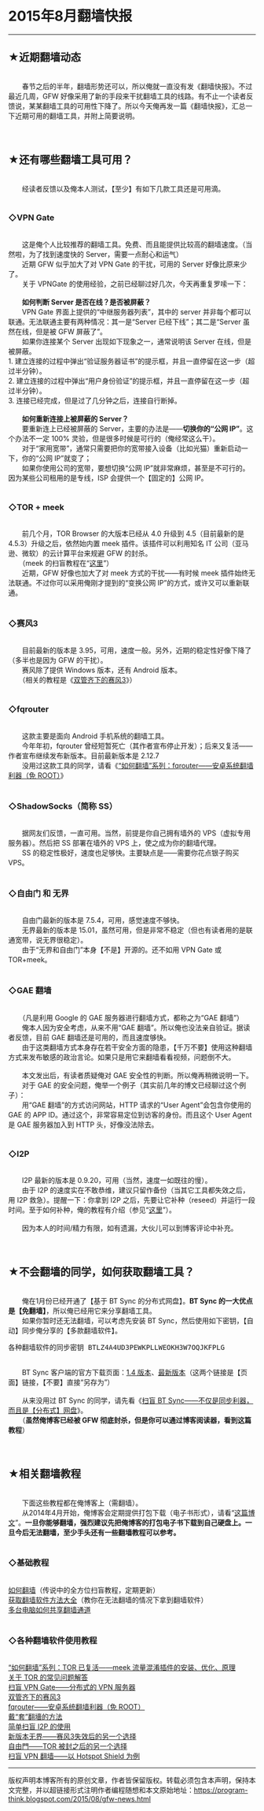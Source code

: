 # 2015年8月翻墙快报 

-----

<div class="post-body entry-content">
<h2>★近期翻墙动态</h2><br/>
　　春节之后的半年，翻墙形势还可以，所以俺就一直没有发《翻墙快报》。不过最近几周，GFW 好像采用了新的手段来干扰翻墙工具的线路。有不止一个读者反馈说，某某翻墙工具的可用性下降了。所以今天俺再发一篇《翻墙快报》，汇总一下近期可用的翻墙工具，并附上简要说明。<a name="more"></a><br/>
<br/>
<br/>
<h2>★还有哪些翻墙工具可用？</h2><br/>
　　经读者反馈以及俺本人测试，【至少】有如下几款工具还是可用滴。<br/>
<br/>
<h3>◇VPN Gate</h3><br/>
　　这是俺个人比较推荐的翻墙工具。免费、而且能提供比较高的翻墙速度。（当然啦，为了找到速度快的 Server，需要一点耐心和运气）<br/>
　　近期 GFW 似乎加大了对 VPN Gate 的干扰，可用的 Server 好像比原来少了。<br/>
　　关于 VPNGate 的使用经验，之前已经聊过好几次，今天再重复罗嗦一下：<br/>
<br/>
　　<b>如何判断 Server 是否在线？是否被屏蔽？</b><br/>
　　VPN Gate 界面上提供的“中继服务器列表”，其中的 server 并非每个都可以联通。无法联通主要有两种情况：其一是“Server 已经下线”；其二是“Server 虽然在线，但是被 GFW 屏蔽了”。<br/>
　　如果你连接某个 Server 出现如下现象之一，通常说明该 Server 在线，但是被屏蔽。<br/>
1. 建立连接的过程中弹出“验证服务器证书”的提示框，并且一直停留在这一步（超过半分钟）。<br/>
2. 建立连接的过程中弹出“用户身份验证”的提示框，并且一直停留在这一步（超过半分钟）。<br/>
3. 连接已经完成，但是过了几分钟之后，连接自行断掉。<br/>
<br/>
　　<b>如何重新连接上被屏蔽的 Server？</b><br/>
　　要重新连上已经被屏蔽的 Server，主要的办法是——<b>切换你的“公网 IP”</b>。这个办法不一定 100% 灵验，但是很多时候是可行的（俺经常这么干）。<br/>
　　对于“家用宽带”，通常只需要把你的宽带接入设备（比如光猫）重新启动一下，你的“公网 IP”就变了；<br/>
　　如果你使用公司的宽带，要想切换“公网 IP”就非常麻烦，甚至是不可行的。因为某些公司租用的是专线，ISP 会提供一个【固定的】公网 IP。<br/>
<br/>
<h3>◇TOR + meek</h3><br/>
　　前几个月，TOR Browser 的大版本已经从 4.0 升级到 4.5（目前最新的是 4.5.3）升级之后，依然始内置 meek 插件。该插件可以利用知名 IT 公司（亚马逊、微软）的云计算平台来规避 GFW 的封杀。<br/>
　　（meek 的扫盲教程在“<a href="../../2014/10/gfw-tor-meek.md">这里</a>”）<br/>
　　近期，GFW 好像也加大了对 meek 方式的干扰——有时候 meek 插件始终无法联通。不过你可以采用俺刚才提到的“变换公网 IP”的方式，或许又可以重新联通。<br/>
<br/>
<h3>◇赛风3</h3><br/>
　　目前最新的版本是 3.95，可用，速度一般。另外，近期的稳定性好像下降了（多半也是因为 GFW 的干扰）。<br/>
　　赛风除了提供 Windows 版本，还有 Android 版本。<br/>
　　（相关的教程是《<a href="../../2011/10/gfw-psiphon.md">双管齐下的赛风3</a>》）<br/>
<br/>
<h3>◇fqrouter</h3><br/>
　　这款主要是面向 Android 手机系统的翻墙工具。<br/>
　　今年年初，fqrouter 曾经短暂死亡（其作者宣布停止开发）；后来又复活——作者宣布继续发布新版本。目前最新版本是 2.12.7<br/>
　　没用过这款工具的同学，请看《<a href="../../2014/07/gfw-fqrouter.md">“如何翻墙”系列：fqrouter——安卓系统翻墙利器（免 ROOT）</a>》<br/>
<br/>
<h3>◇ShadowSocks（简称 SS）</h3><br/>
　　据网友们反馈，一直可用。当然，前提是你自己拥有墙外的 VPS（虚拟专用服务器）。然后把 SS 部署在墙外的 VPS 上，使之成为你的翻墙代理。<br/>
　　SS 的稳定性极好，速度也足够快。主要缺点是——需要你花点银子购买 VPS。<br/>
<br/>
<h3>◇自由门 和 无界</h3><br/>
　　自由门最新的版本是 7.5.4，可用，感觉速度不够快。<br/>
　　无界最新的版本是 15.01，虽然可用，但是非常不稳定（但也有读者用的是联通宽带，说无界很稳定）。<br/>
　　由于“无界和自由门”本身【不是】开源的。还不如用 VPN Gate 或 TOR+meek。<br/>
<br/>
<h3>◇GAE 翻墙</h3><br/>
　　（凡是利用 Google 的 GAE 服务器进行翻墙方式，都称之为“GAE 翻墙”）<br/>
　　俺本人因为安全考虑，从来不用“GAE 翻墙”。所以俺也没法亲自验证。据读者反馈，目前 GAE 翻墙还是可用的，而且速度够快。<br/>
　　由于这类翻墙方式本身存在若干安全方面的隐患，【千万不要】使用这种翻墙方式来发布敏感的政治言论。如果只是用它来翻墙看看视频，问题倒不大。<br/>
<br/>
　　本文发出后，有读者质疑俺对 GAE 安全性的判断。所以俺再稍微说明一下。<br/>
　　对于 GAE 的安全问题，俺举一个例子（其实前几年的博文已经聊过这个例子）：<br/>
　　用“GAE 翻墙”的方式访问网站，HTTP 请求的“User Agent”会包含你使用的 GAE 的 APP ID。通过这个，非常容易定位到访客的身份。而且这个 User Agent 是 GAE 服务器加入到 HTTP 头，好像没法除去。<br/>
<br/>
<h3>◇I2P</h3><br/>
　　I2P 最新的版本是 0.9.20，可用（当然，速度一如既往的慢）。<br/>
　　由于 I2P 的速度实在不敢恭维，建议只留作备份（当其它工具都失效之后，用 I2P 救急）。提醒一下：你拿到 I2P 之后，先要让它补种（reseed）并运行一段时间。至于如何补种，俺的教程有介绍（参见“<a href="../../2012/06/gfw-i2p.md">这里</a>”）。<br/>
<br/>
　　因为本人的时间/精力有限，如有遗漏，大伙儿可以到博客评论中补充。<br/>
<br/>
<br/>
<h2>★不会翻墙的同学，如何获取翻墙工具？</h2><br/>
　　俺在1月份已经开通了【基于 BT Sync 的分布式网盘】。<b>BT Sync 的一大优点是【免翻墙】</b>，所以俺已经用它来分享翻墙工具。<br/>
　　如果你暂时还无法翻墙，可以考虑先安装 BT Sync，然后使用如下密钥，【自动】同步俺分享的【多款翻墙软件】。<br/>
<pre>各种翻墙软件的同步密钥 BTLZ4A4UD3PEWKPLLWEOKH3W7OQJKFPLG</pre><br/>
　　BT Sync 客户端的官方下载页面：<a href="http://syncapp.bittorrent.com/1.4.111/" rel="nofollow" target="_blank">1.4 版本</a>、<a href="https://getsync.com/" rel="nofollow" target="_blank">最新版本</a>（这两个链接是【页面】链接，【不要】直接“另存为”）<br/>
<br/>
　　从来没用过 BT Sync 的同学，请先看《<a href="../../2015/01/BitTorrent-Sync.md">扫盲 BT Sync——不仅是同步利器，而且是【分布式】网盘</a>》。<br/>
　　（<b>虽然俺博客已经被 GFW 彻底封杀，但是你可以通过博客阅读器，看到这篇教程</b>）<br/>
<br/>
<br/>
<h2>★相关翻墙教程</h2><br/>
　　下面这些教程都在俺博客上（需翻墙）。<br/>
　　从2014年4月开始，俺博客会定期提供打包下载（电子书形式），请看“<a href="../../2014/04/blog-ebook.md">这篇博文</a>”。<b>一旦你能够翻墙，强烈建议先把俺博客的打包电子书下载到自己硬盘上。一旦今后无法翻墙，至少手头还有一些翻墙教程可以参考。</b><br/>
<br/>
<h3>◇基础教程</h3><br/>
<a href="../../2009/05/how-to-break-through-gfw.md">如何翻墙</a>（传说中的全方位扫盲教程，定期更新）<br/>
<a href="../../2011/03/how-to-get-gfw-tools.md">获取翻墙软件方法大全</a>（教你在无法翻墙的情况下拿到翻墙软件）<br/>
<a href="../../2013/01/cross-host-use-gfw-tool.md">多台电脑如何共享翻墙通道</a><br/>
<br/>
<h3>◇各种翻墙软件使用教程</h3><br/>
<a href="../../2014/10/gfw-tor-meek.md">“如何翻墙”系列：TOR 已复活——meek 流量混淆插件的安装、优化、原理</a><br/>
<a href="../../2013/11/tor-faq.md">关于 TOR 的常见问题解答</a><br/>
<a href="../../2013/04/gfw-vpngate.md">扫盲 VPN Gate——分布式的 VPN 服务器</a><br/>
<a href="../../2011/10/gfw-psiphon.md">双管齐下的赛风3</a><br/>
<a href="../../2014/07/gfw-fqrouter.md">fqrouter——安卓系统翻墙利器（免 ROOT）</a><br/>
<a href="../../2009/09/break-through-gfw-with-tor.md">戴“套”翻墻的方法</a><br/>
<a href="../../2012/06/gfw-i2p.md">简单扫盲 I2P 的使用</a><br/>
<a href="../../2011/12/gfw-wujie.md">新版本无界——赛风3失效后的另一个选择</a><br/>
<a href="../../2010/03/choose-free-gate.md">自由門——TOR 被封之后的另一个选择</a><br/>
<a href="../../2011/09/gfw-vpn-hotspot-shield.md">扫盲 VPN 翻墙——以 Hotspot Shield 为例</a>
</div>


------------------------------------------------

版权声明本博客所有的原创文章，作者皆保留版权。转载必须包含本声明，保持本文完整，并以超链接形式注明作者编程随想和本文原始地址：https://program-think.blogspot.com/2015/08/gfw-news.html
